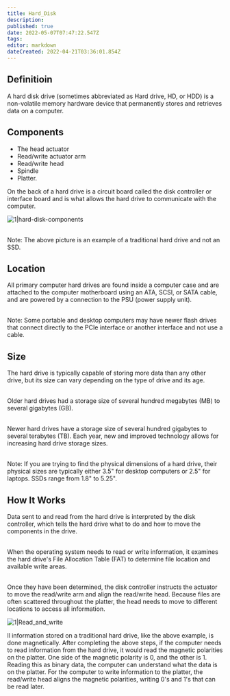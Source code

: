 ```yaml
---
title: Hard_Disk
description: 
published: true
date: 2022-05-07T07:47:22.547Z
tags: 
editor: markdown
dateCreated: 2022-04-21T03:36:01.854Z
---
```


## Definitioin

A hard disk drive (sometimes abbreviated as Hard drive, HD, or HDD) is a non-volatile memory hardware device that permanently stores and retrieves data on a computer.

## Components

- The head actuator
- Read/write actuator arm
- Read/write head
- Spindle
- Platter.

On the back of a hard drive is a circuit board called the disk controller or interface board and is what allows the hard drive to communicate with the computer.

![1|hard-disk-components](/images/8/88/Hard-disk-components.png)

<br> Note: The above picture is an example of a traditional hard drive and not an SSD.</br>

## Location

All primary computer hard drives are found inside a computer case and are attached to the computer motherboard using an ATA, SCSI, or SATA cable, and are powered by a connection to the PSU (power supply unit).

<br> Note: Some portable and desktop computers may have newer flash drives that connect directly to the PCIe interface or another interface and not use a cable.</br>

## Size

The hard drive is typically capable of storing more data than any other drive, but its size can vary depending on the type of drive and its age.

<br> Older hard drives had a storage size of several hundred megabytes (MB) to several gigabytes (GB). </br>

<br> Newer hard drives have a storage size of several hundred gigabytes to several terabytes (TB). Each year, new and improved technology allows for increasing hard drive storage sizes.</br>

<br> Note: If you are trying to find the physical dimensions of a hard drive, their physical sizes are typically either 3.5" for desktop computers or 2.5" for laptops. SSDs range from 1.8" to 5.25".</br>

## How It Works

Data sent to and read from the hard drive is interpreted by the disk controller, which tells the hard drive what to do and how to move the components in the drive.

<br> When the operating system needs to read or write information, it examines the hard drive's File Allocation Table (FAT) to determine file location and available write areas.</br>

<br> Once they have been determined, the disk controller instructs the actuator to move the read/write arm and align the read/write head. Because files are often scattered throughout the platter, the head needs to move to different locations to access all information.</br>

![1|Read_and_write](/images/6/6b/Read_and_write.png)

ll information stored on a traditional hard drive, like the above example, is done magnetically. After completing the above steps, if the computer needs to read information from the hard drive, it would read the magnetic polarities on the platter. One side of the magnetic polarity is 0, and the other is 1. Reading this as binary data, the computer can understand what the data is on the platter. For the computer to write information to the platter, the read/write head aligns the magnetic polarities, writing 0's and 1's that can be read later.

